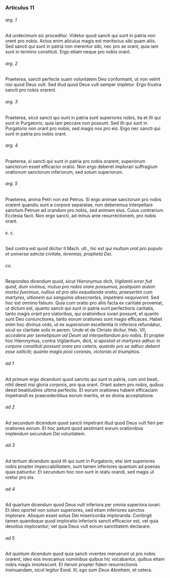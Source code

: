 ### Articulus 11

###### arg. 1
Ad undecimum sic proceditur. Videtur quod sancti qui sunt in patria non orent pro nobis. Actus enim alicuius magis est meritorius sibi quam aliis. Sed sancti qui sunt in patria non merentur sibi, nec pro se orant, quia iam sunt in termino constituti. Ergo etiam neque pro nobis orant.

###### arg. 2
Praeterea, sancti perfecte suam voluntatem Deo conformant, ut non velint nisi quod Deus vult. Sed illud quod Deus vult semper impletur. Ergo frustra sancti pro nobis orarent.

###### arg. 3
Praeterea, sicut sancti qui sunt in patria sunt superiores nobis, ita et illi qui sunt in Purgatorio, quia iam peccare non possunt. Sed illi qui sunt in Purgatorio non orant pro nobis, sed magis nos pro eis. Ergo nec sancti qui sunt in patria pro nobis orant.

###### arg. 4
Praeterea, si sancti qui sunt in patria pro nobis orarent, superiorum sanctorum esset efficacior oratio. Non ergo deberet implorari suffragium orationum sanctorum inferiorum, sed solum superiorum.

###### arg. 5
Praeterea, anima Petri non est Petrus. Si ergo animae sanctorum pro nobis orarent quandiu sunt a corpore separatae, non deberemus interpellare sanctum Petrum ad orandum pro nobis, sed animam eius. Cuius contrarium Ecclesia facit. Non ergo sancti, ad minus ante resurrectionem, pro nobis orant.

###### s. c.
Sed contra est quod dicitur II Mach. ult., *hic est qui multum orat pro populo et universa sancta civitate, Ieremias, propheta Dei*.

###### co.
Respondeo dicendum quod, sicut Hieronymus dicit, *Vigilantii error fuit quod, dum vivimus, mutuo pro nobis orare possumus; postquam autem mortui fuerimus, nullius sit pro alio exaudienda oratio, praesertim cum martyres, ultionem sui sanguinis obsecrantes, impetrare nequiverint*. Sed hoc est omnino falsum. Quia cum oratio pro aliis facta ex caritate proveniat, ut dictum est, quanto sancti qui sunt in patria sunt perfectioris caritatis, tanto magis orant pro viatoribus, qui orationibus iuvari possunt, et quanto sunt Deo coniunctiores, tanto eorum orationes sunt magis efficaces. Habet enim hoc divinus ordo, ut ex superiorum excellentia in inferiora refundatur, sicut ex claritate solis in aerem. Unde et de Christo dicitur, Heb. VII, *accedens per semetipsum ad Deum ad interpellandum pro nobis*. Et propter hoc Hieronymus, contra Vigilantium, dicit, *si apostoli et martyres adhuc in corpore constituti possunt orare pro ceteris, quando pro se adhuc debent esse solliciti; quanto magis post coronas, victorias et triumphos*.

###### ad 1
Ad primum ergo dicendum quod sanctis qui sunt in patria, cum sint beati, nihil deest nisi gloria corporis, pro qua orant. Orant autem pro nobis, quibus deest beatitudinis ultima perfectio. Et eorum orationes habent efficaciam impetrandi ex praecedentibus eorum meritis, et ex divina acceptatione.

###### ad 2
Ad secundum dicendum quod sancti impetrant illud quod Deus vult fieri per orationes eorum. Et hoc petunt quod aestimant eorum orationibus implendum secundum Dei voluntatem.

###### ad 3
Ad tertium dicendum quod illi qui sunt in Purgatorio, etsi sint superiores nobis propter impeccabilitatem, sunt tamen inferiores quantum ad poenas quas patiuntur. Et secundum hoc non sunt in statu orandi, sed magis ut oretur pro eis.

###### ad 4
Ad quartum dicendum quod Deus vult inferiora per omnia superiora iuvari. Et ideo oportet non solum superiores, sed etiam inferiores sanctos implorare. Alioquin esset solius Dei misericordia imploranda. Contingit tamen quandoque quod imploratio inferioris sancti efficacior est, vel quia devotius implorantur; vel quia Deus vult eorum sanctitatem declarare.

###### ad 5
Ad quintum dicendum quod quia sancti viventes meruerunt ut pro nobis orarent, ideo eos invocamus nominibus quibus hic vocabantur, quibus etiam nobis magis innotescunt. Et iterum propter fidem resurrectionis insinuandam, sicut legitur Exod. III, *ego sum Deus Abraham,* et cetera.

